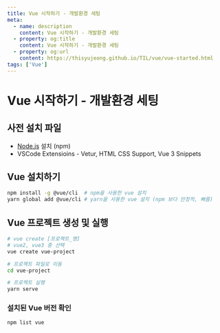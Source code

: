 ```yaml
---
title: Vue 시작하기 - 개발환경 세팅
meta:
  - name: description
    content: Vue 시작하기 - 개발환경 세팅
  - property: og:title
    content: Vue 시작하기 - 개발환경 세팅
  - property: og:url
    content: https://thisyujeong.github.io/TIL/vue/vue-started.html
tags: ['Vue']
---
```


# Vue 시작하기 - 개발환경 세팅

## 사전 설치 파일

- [Node.js](https://nodejs.org/ko/) 설치 (npm)
- VSCode Extensioins - Vetur, HTML CSS Support, Vue 3 Snippets

## Vue 설치하기

```bash
npm install -g @vue/cli  # npm을 사용한 vue 설치
yarn global add @vue/cli # yarn을 사용한 vue 설치 (npm 보다 안정적, 빠름)
```

## Vue 프로젝트 생성 및 실행

```bash
# vue create [프로젝트_명]
# vue2, vue3 중 선택
vue create vue-project

# 프로젝트 파일로 이동
cd vue-project

# 프로젝트 실행
yarn serve
```

### 설치된 Vue 버전 확인

```js
npm list vue
```
